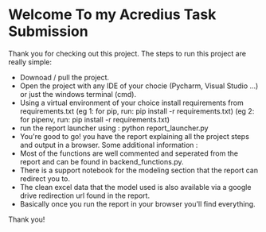 # Welcome To my Acredius Task Submission
Thank you for checking out this project.
The steps to run this project are really simple:
  - Downoad / pull the project.
  - Open the project with any IDE of your chocie (Pycharm, Visual Studio ...) or just the windows terminal (cmd).
  - Using a virtual environment of your choice install requirements from requirements.txt
  (eg 1: for pip, run: pip install -r requirements.txt)
  (eg 2: for pipenv, run: pip install -r requirements.txt)
  - run the report launcher using : python report_launcher.py
  - You're good to go! you have the report explaining all the project steps and output in a browser.
Some additional information :
  - Most of the functions are well commented and seperated from the report and can be found in backend_functions.py.
  - There is a support notebook for the modeling section that the report can redirect you to.
  - The clean excel data that the model used is also available via a google drive redirection url found in the report.
  - Basically once you run the report in your browser you'll find everything.
  
  Thank you!
